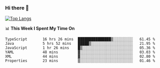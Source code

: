 ### Hi there 👋
[![Top Langs](https://github-readme-stats.vercel.app/api/top-langs/?username=hyoghurt&layout=compact&exclude_repo=multiserver,docker_compose&langs_count=6)](https://github.com/anuraghazra/github-readme-stats)

📊 **This Week I Spent My Time On** 
<!--START_SECTION:waka-->

```text
TypeScript       16 hrs 26 mins  ███████████████▒░░░░░░░░░   61.45 %
Java             5 hrs 52 mins   █████▒░░░░░░░░░░░░░░░░░░░   21.95 %
JavaScript       1 hr 26 mins    █▒░░░░░░░░░░░░░░░░░░░░░░░   05.36 %
YAML             48 mins         ▓░░░░░░░░░░░░░░░░░░░░░░░░   03.03 %
XML              44 mins         ▓░░░░░░░░░░░░░░░░░░░░░░░░   02.80 %
Properties       23 mins         ▒░░░░░░░░░░░░░░░░░░░░░░░░   01.46 %
```

<!--END_SECTION:waka-->
